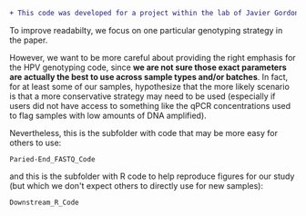 ```diff
+ This code was developed for a project within the lab of Javier Gordon Ogembo.
```

To improve readabilty, we focus on one particular genotyping strategy in the paper.

However, we want to be more careful about providing the right emphasis for the HPV genotyping code, since **we are not sure those exact parameters are actually the best to use across sample types and/or batches**.  In fact, for at least some of our samples, hypothesize that the more likely scenario is that a more conservative strategy may need to be used (especially if users did not have access to something like the qPCR concentrations used to flag samples with low amounts of DNA amplified).

Nevertheless, this is the subfolder with code that may be more easy for others to use:

```
Paried-End_FASTQ_Code
```

and this is the subfolder with R code to help reproduce figures for our study (but which we don't expect others to directly use for new samples):

```
Downstream_R_Code
```
